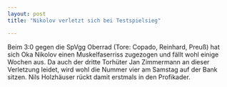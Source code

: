 ```yaml
---
layout: post
title: "Nikolov verletzt sich bei Testspielsieg"

---
```


Beim 3:0 gegen die SpVgg Oberrad (Tore: Copado, Reinhard, Preuß) hat sich Oka Nikolov einen Muskelfaserriss zugezogen und fällt wohl einige Wochen aus. Da auch der dritte Torhüter Jan Zimmermann an dieser Verletzung leidet, wird wohl die Nummer vier am Samstag auf der Bank sitzen. Nils Holzhäuser rückt damit erstmals in den Profikader.


